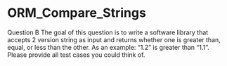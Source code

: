 # ORM_Compare_Strings
Question B
The goal of this question is to write a software library that accepts 2 version string as input and returns
whether one is greater than, equal, or less than the other. As an example: “1.2” is greater than “1.1”.
Please provide all test cases you could think of.
